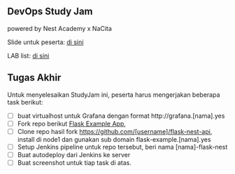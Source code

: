 ## DevOps Study Jam

powered by Nest Academy x NaCita

Slide untuk peserta: [di sini](https://docs.google.com/presentation/d/1MC4wCidFfZ_LkawH6_Wbb7UUA82mHdgnOjNsqJqvfpg/edit?usp=sharing)

LAB list: [di sini](https://docs.google.com/spreadsheets/d/1xqCsKCi0bHOcBDXdVTo4kduEJZsnS1phoP_7X2A0uWM/edit?usp=sharing)


## Tugas Akhir

Untuk menyelesaikan StudyJam ini, peserta harus mengerjakan beberapa task berikut:

- [ ] buat virtualhost untuk Grafana dengan format http://grafana.[nama].yes
- [ ] Fork repo berikut [Flask Example App](https://github.com/samsuldemo/Flask-Example), 
- [ ] Clone repo hasil fork https://github.com/[username]/flask-nest-api, install di node1 dan gunakan sub domain flask-example.[nama].yes
- [ ] Setup Jenkins pipeline untuk repo tersebut, beri nama [nama]-flask-nest
- [ ] Buat autodeploy dari Jenkins ke server
- [ ] Buat screenshot untuk tiap task di atas. 